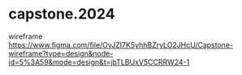 # capstone.2024

wireframe
https://www.figma.com/file/OyJZI7K5yhhBZryLO2JHcU/Capstone-wireframe?type=design&node-id=5%3A59&mode=design&t=jbTLBUxV5CCRRW24-1